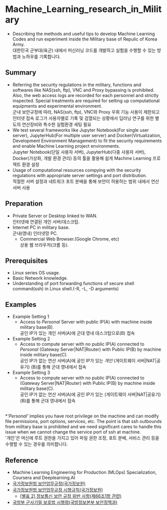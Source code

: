 # Machine_Learning_research_in_Military
- Describing the methods and useful tips to develop Machine Learning Codes and run experiment inside the Military base of Repulic of Korea Army.<br>대한민국 군부대(육군) 내에서 머신러닝 코드를 개발하고 실험을 수행할 수 있는 방법과 노하우를 기록합니다.

## Summary
- Referring the security regulations in the military, functions and softwares like NAS(ssh, ftp), VNC and Proxy bypassing is prohibited. Also, the web access logs are recorded for each personnel and strictly inspected. Special treatments are required for setting up computational equipments and experimental environment.<br>군내 보안규정에 따라, NAS(ssh, ftp), VNC와 Proxy 우회 기능 사용이 제한되고 인터넷 접속 로그가 사용자별로 기록 및 검열되는 상황에서 딥러닝 연구를 위한 별도의 연산장비와 특수한 실험환경 세팅 필요
- We test several frameworks like Jupyter Notebook(For single user server), JupyterHub(For multiple user server) and Docker(Virtualization, Development Environment Management) to fit the security requirements and enable Machine Learning project environments. <br>Jupyter Notebook(단일 사용자 서버), JupyterHub(다중 사용자 서버), Docker(가상화, 개발 환경 관리) 등의 툴을 활용해 쉽게 Machine Learning 프로젝트 환경 설정
- Usage of computational resources compying with the security regulations with appropriate server settings and port distribution.<br>적절한 서버 설정과 네트워크 포트 분배을 통해 보안이 허용하는 범위 내에서 연산 서버 사용

## Preparation
- Private Server or Desktop linked to WAN.<br>인터넷에 연결된 개인 서버/데스크탑.
- Internet PC in military base.<br>군내(영내) 인터넷망 PC.
  - Commercial Web Browser.(Google Chrome, etc)<br>상용 웹 브라우저(크롬 등).
 
## Prerequisites
- Linux series OS usage.
- Basic Network knowledge.
- Understanding of port forwarding functions of secure shell command(ssh) in Linux shell.(-R, -L, -D arguments)
 
## Examples
- Example Setting 1
  - Access to <em>Personal</em> Server with public IP(A) with machine inside military base(B).<br> 공인 IP가 있는 개인 서버(A)에 군대 영내 데스크탑으로(B) 접속
- Example Setting 2
  - Access to compute server with no public IP(A) connected to <em>Personal</em> (Gateway Server|NAT|Router) with Public IP(B) by machine inside military base(C).<br> 공인 IP가 없는 연산 서버(A)에 공인 IP가 있는 <em>개인</em> (게이트웨이 서버|NAT|공유기) (B)를 통해 군대 영내에서 접속
- Example Setting 3
  -  Access to compute server with no public IP(A) connected to (Gateway Server|NAT|Router) with Public IP(B) by machine inside military base(C).<br> 공인 IP가 없는 연산 서버(A)에 공인 IP가 있는 (게이트웨이 서버|NAT|공유기) (B)를 통해 군대 영내에서 접속

<br>*<em>'Personal'</em> implies you have root privilege on the machine and can modify file permissions, port options, services, etc. The point is that ssh outbounds from military base is prohibited and we need significant cares to handle this issue when we cannot change the service port of ssh at machine.<br>'개인'은 머신에 루트 권한을 가지고 있어 파일 권한 조정, 포트 분배, 서비스 관리 등을 수행할 수 있는 경우를 의미합니다.

## Reference
- Machine Learning Engineering for Production (MLOps) Specialization, Coursera and Deeplearning.AI
- [국가정보원법 보안업무규정(국가정보원)][link1]
- [국가정보원법 보안업무규정 시행규칙(국가정보원)][link2]
  - [[별표 2] 정보통신 보안 규정 위반 사항(제66조1항 관련)][link3]
- [국방부 군사기밀 보호법 시행령(국방정보본부 보안정책과)][link4]


[link1]: https://www.law.go.kr/%EB%B2%95%EB%A0%B9/%EB%B3%B4%EC%95%88%EC%97%85%EB%AC%B4%EA%B7%9C%EC%A0%95
[link2]: https://www.law.go.kr/LSW/admRulLsInfoP.do?admRulSeq=2200000061152
[link3]: https://github.com/wngud0811/Machine_Learning_research_in_Military/blob/main/%5B%EB%B3%84%ED%91%9C%202%5D%20%EC%A0%95%EB%B3%B4%ED%86%B5%EC%8B%A0%EB%B3%B4%EC%95%88%20%EA%B7%9C%EC%A0%95%20%EC%9C%84%EB%B0%98%20%EC%82%AC%ED%95%AD(%EC%A0%9C66%EC%A1%B0%EC%A0%9C1%ED%95%AD%20%EA%B4%80%EB%A0%A8)(%EB%B3%B4%EC%95%88%EC%97%85%EB%AC%B4%EA%B7%9C%EC%A0%95%20%EC%8B%9C%ED%96%89%EA%B7%9C%EC%B9%99).pdf
[link4]: https://www.law.go.kr/%EB%B2%95%EB%A0%B9/%EA%B5%B0%EC%82%AC%EA%B8%B0%EB%B0%80%EB%B3%B4%ED%98%B8%EB%B2%95%EC%8B%9C%ED%96%89%EB%A0%B9
